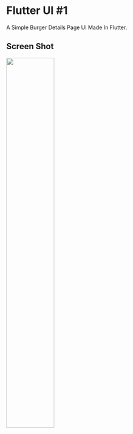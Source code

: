 # Flutter UI #1

A Simple Burger Details Page UI Made In Flutter.

## Screen Shot

<img src="https://sjmodelagency.com/app/appimg/flutter1.png" height="50%">
